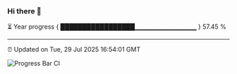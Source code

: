 ### Hi there 👋

⏳ Year progress { █████████████████▁▁▁▁▁▁▁▁▁▁▁▁▁ } 57.45 %

---

⏰ Updated on Tue, 29 Jul 2025 16:54:01 GMT

![Progress Bar CI](https://github.com/IshwaranRudhara/GIT-ACTION/workflows/Progress%20Bar%20CI/badge.svg)
